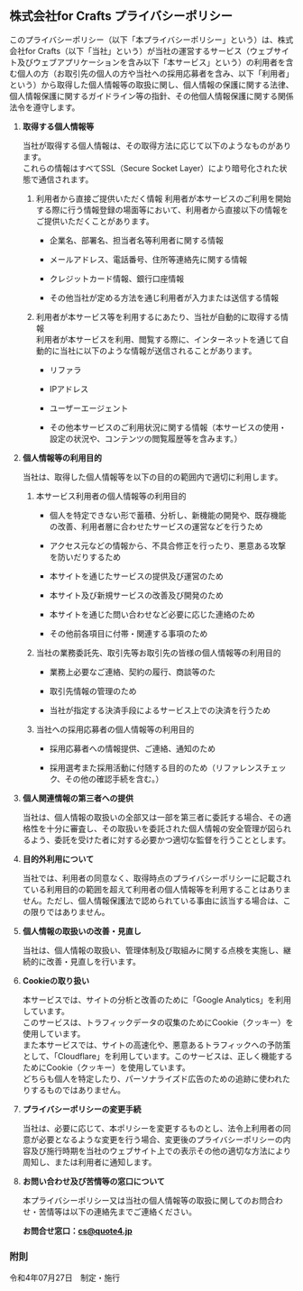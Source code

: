 ## 株式会社for Crafts プライバシーポリシー

このプライバシーポリシー（以下「本プライバシーポリシー」という）は、株式会社for Crafts（以下「当社」という）が当社の運営するサービス（ウェブサイト及びウェブアプリケーションを含み以下「本サービス」という）の利用者を含む個人の方（お取引先の個人の方や当社への採用応募者を含み、以下「利用者」という）から取得した個人情報等の取扱に関し、個人情報の保護に関する法律、個人情報保護に関するガイドライン等の指針、その他個人情報保護に関する関係法令を遵守します。

1. **取得する個人情報等**

    当社が取得する個人情報は、その取得方法に応じて以下のようなものがあります。  
    これらの情報はすべてSSL（Secure Socket Layer）により暗号化された状態で通信されます。
    
    1. 利用者から直接ご提供いただく情報
    利用者が本サービスのご利用を開始する際に行う情報登録の場面等において、利用者から直接以下の情報をご提供いただくことがあります。

        - 企業名、部署名、担当者名等利用者に関する情報  

        - メールアドレス、電話番号、住所等連絡先に関する情報  

        - クレジットカード情報、銀行口座情報  

        - その他当社が定める方法を通じ利用者が入力または送信する情報    

    1. 利用者が本サービス等を利用するにあたり、当社が自動的に取得する情報  
    利用者が本サービスを利用、閲覧する際に、インターネットを通じて自動的に当社に以下のような情報が送信されることがあります。

        - リファラ

        - IPアドレス

        - ユーザーエージェント

        - その他本サービスのご利用状況に関する情報（本サービスの使用・設定の状況や、コンテンツの閲覧履歴等を含みます。）


1. **個人情報等の利用目的**

    当社は、取得した個人情報等を以下の目的の範囲内で適切に利用します。
    1. 本サービス利用者の個人情報等の利用目的

        - 個人を特定できない形で蓄積、分析し、新機能の開発や、既存機能の改善、利用者層に合わせたサービスの運営などを行うため
        
        - アクセス元などの情報から、不具合修正を行ったり、悪意ある攻撃を防いだりするため

        - 本サイトを通じたサービスの提供及び運営のため

        - 本サイト及び新規サービスの改善及び開発のため

        - 本サイトを通じた問い合わせなど必要に応じた連絡のため

        - その他前各項目に付帯・関連する事項のため

    1. 当社の業務委託先、取引先等お取引先の皆様の個人情報等の利用目的

        - 業務上必要なご連絡、契約の履行、商談等のた
        
        - 取引先情報の管理のため

        - 当社が指定する決済手段によるサービス上での決済を行うため

    1.  当社への採用応募者の個人情報等の利用目的

        - 採用応募者への情報提供、ご連絡、通知のため

        - 採用選考また採用活動に付随する目的のため（リファレンスチェック、その他の確認手続を含む。）


1. **個人関連情報の第三者への提供**

    
    当社は、個人情報の取扱いの全部又は一部を第三者に委託する場合、その適格性を十分に審査し、その取扱いを委託された個人情報の安全管理が図られるよう、委託を受けた者に対する必要かつ適切な監督を行うこととします。


1. **目的外利用について**

    当社では、利用者の同意なく、取得時点のプライバシーポリシーに記載されている利用目的の範囲を超えて利用者の個人情報等を利用することはありません。ただし、個人情報保護法で認められている事由に該当する場合は、この限りではありません。

1. **個人情報の取扱いの改善・見直し**

    当社は、個人情報の取扱い、管理体制及び取組みに関する点検を実施し、継続的に改善・見直しを行います。



1. **Cookieの取り扱い**

    本サービスでは、サイトの分析と改善のために「Google Analytics」を利用しています。  
    このサービスは、トラフィックデータの収集のためにCookie（クッキー）を使用しています。  
    また本サービスでは、サイトの高速化や、悪意あるトラフィックへの予防策として、「Cloudflare」を利用しています。このサービスは、正しく機能するためにCookie（クッキー）を使用しています。  
    どちらも個人を特定したり、パーソナライズド広告のための追跡に使われたりするものではありません。  

1. **プライバシーポリシーの変更手続**

    当社は、必要に応じて、本ポリシーを変更するものとし、法令上利用者の同意が必要となるような変更を行う場合、変更後のプライバシーポリシーの内容及び施行時期を当社のウェブサイト上での表示その他の適切な方法により周知し、または利用者に通知します。

1. **お問い合わせ及び苦情等の窓口について**

    本プライバシーポリシー又は当社の個人情報等の取扱に関してのお問合わせ・苦情等は以下の連絡先までご連絡ください。
    
    **お問合せ窓口：cs@quote4.jp**



### **附則**

令和4年07月27日　制定・施行  

